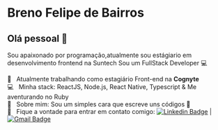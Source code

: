 

# Breno Felipe de Bairros

## Olá pessoal 👋
Sou apaixonado por programação,atualmente sou estágiario em desenvolvimento frontend na Suntech
Sou um FullStack Developer :computer:

 :rocket:  &nbsp; Atualmente trabalhando como estagiário Front-end na **Cognyte**
 <br/> :computer: &nbsp; Minha stack: ReactJS, Node.js, React Native, Typescript & Me aventurando no Ruby
 <br/> 💬  &nbsp; Sobre mim: Sou um simples cara que escreve uns códigos 🤣
 <br/> :email: &nbsp; Fique a vontade para entrar em contato comigo: [![Linkedin Badge](https://img.shields.io/badge/-BrenoFelipe-blue?style=flat-square&logo=Linkedin&logoColor=white&link=https://www.linkedin.com/in/breno-felipe-de-bairros/)](https://www.linkedin.com/in/breno-felipe-de-bairros/) 
| 
[![Gmail Badge](https://img.shields.io/badge/-brendo.filipe2050@gmail.com-c14438?style=flat-square&logo=Gmail&logoColor=white&link=mailto:brendo.filipe2050@gmail.com)](mailto:brendo.filipe2050@gmail.com)
